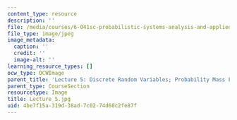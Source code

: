 ```yaml
---
content_type: resource
description: ''
file: /media/courses/6-041sc-probabilistic-systems-analysis-and-applied-probability-fall-2013/4be7f15a319d38ad7c0274d60c2fe87f_Lecture_5.jpg
file_type: image/jpeg
image_metadata:
  caption: ''
  credit: ''
  image-alt: ''
learning_resource_types: []
ocw_type: OCWImage
parent_title: 'Lecture 5: Discrete Random Variables; Probability Mass Functions; Expectations'
parent_type: CourseSection
resourcetype: Image
title: Lecture_5.jpg
uid: 4be7f15a-319d-38ad-7c02-74d60c2fe87f
---
```

